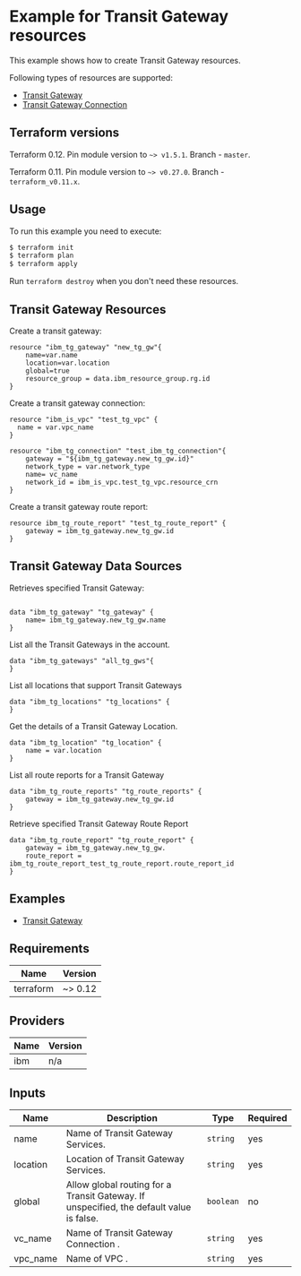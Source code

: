 # Example for Transit Gateway resources

This example shows how to create Transit Gateway resources.

Following types of resources are supported:

* [Transit Gateway](https://cloud.ibm.com/docs/terraform?topic=terraform-tg-resource#tg-gateway-resource)
* [Transit Gateway Connection](https://cloud.ibm.com/docs/terraform?topic=terraform-tg-resource#tg-connection)


## Terraform versions

Terraform 0.12. Pin module version to `~> v1.5.1`. Branch - `master`.

Terraform 0.11. Pin module version to `~> v0.27.0`. Branch - `terraform_v0.11.x`.

## Usage

To run this example you need to execute:

```bash
$ terraform init
$ terraform plan
$ terraform apply
```

Run `terraform destroy` when you don't need these resources.

## Transit Gateway Resources

Create a transit gateway:

```hcl
resource "ibm_tg_gateway" "new_tg_gw"{
	name=var.name
	location=var.location
	global=true
	resource_group = data.ibm_resource_group.rg.id
}  
```

Create a transit gateway connection:

```hcl
resource "ibm_is_vpc" "test_tg_vpc" {
  name = var.vpc_name
}

resource "ibm_tg_connection" "test_ibm_tg_connection"{
	gateway = "${ibm_tg_gateway.new_tg_gw.id}"
	network_type = var.network_type
	name= vc_name
	network_id = ibm_is_vpc.test_tg_vpc.resource_crn
}  
```

Create a transit gateway route report:

```hcl
resource ibm_tg_route_report" "test_tg_route_report" {
	gateway = ibm_tg_gateway.new_tg_gw.id
}
```
## Transit Gateway Data Sources

Retrieves specified Transit Gateway:

```hcl

data "ibm_tg_gateway" "tg_gateway" {
	name= ibm_tg_gateway.new_tg_gw.name
}

```
List all the Transit Gateways in the account.

```hcl
data "ibm_tg_gateways" "all_tg_gws"{
}
```
List all locations that support Transit Gateways
```hcl
data "ibm_tg_locations" "tg_locations" {
}
```
Get the details of a Transit Gateway Location.
```hcl
data "ibm_tg_location" "tg_location" {
	name = var.location
} 
```
List all route reports for a Transit Gateway
```
data "ibm_tg_route_reports" "tg_route_reports" {
	gateway = ibm_tg_gateway.new_tg_gw.id
}
```
Retrieve specified Transit Gateway Route Report
```
data "ibm_tg_route_report" "tg_route_report" {
	gateway = ibm_tg_gateway.new_tg_gw.
	route_report = ibm_tg_route_report_test_tg_route_report.route_report_id
}
```
## Examples

* [ Transit Gateway](https://github.com/IBM-Cloud/terraform-provider-ibm/tree/master/examples/ibm-transit-gateway)

<!-- BEGINNING OF PRE-COMMIT-TERRAFORM DOCS HOOK -->
## Requirements

| Name | Version |
|------|---------|
| terraform | ~> 0.12 |

## Providers

| Name | Version |
|------|---------|
| ibm | n/a |

## Inputs

| Name | Description | Type | Required |
|------|-------------|------|---------|
| name | Name of Transit Gateway Services. | `string` | yes |
| location |  Location of Transit Gateway Services. | `string` | yes |
| global | Allow global routing for a Transit Gateway. If unspecified, the default value is false. | `boolean` | no |
| vc_name | Name of Transit Gateway Connection . | `string` | yes |
| vpc_name | Name of VPC . | `string` | yes |



<!-- END OF PRE-COMMIT-TERRAFORM DOCS HOOK -->
